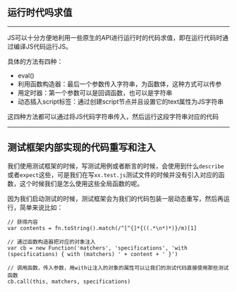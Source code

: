 ## 运行时代吗求值

---

JS可以十分方便地利用一些原生的API进行运行时的代码求值，即在运行代码时通过编译JS代码运行JS。

具体的方法有四种：

- eval()
- 利用函数构造器：最后一个参数传入字符串，为函数体，这种方式可以传参
- 用定时器：第一个参数可以是回调函数，也可以是字符串
- 动态插入script标签：通过创建script节点并且设置它的text属性为JS字符串

这四种方法都可以通过将JS代码字符串传入，然后运行这段字符串对应的代码

---

## 测试框架内部实现的代码重写和注入

我们使用测试框架的时候，写测试用例或者断言的时候，会使用到什么`describe`或者`expect`这些，可是我们在写`xx.test.js`测试文件的时候并没有引入对应的函数，这个时候我们是怎么使用这些全局函数的呢。

因为我们启动测试的时候，测试框架会为我们的代码包装一层动态重写，然后再运行，简单来说比如：

```
// 获得内容
var contents = fn.toString().match(/^[^{]*{((.*\n*)*)}/m)[1]

// 通过函数构造器把对应的对象注入
var cb = new Function('matchers', 'specifications', 'with (specifications) { with (matchers) ' + content + ' }')

// 调用函数，传入参数，用with让注入的对象的属性可以让我们的测试代码直接使用那些测试函数
cb.call(this, matchers, specifications)
```


